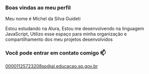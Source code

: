 ### Boas vindas ao meu perfil 
Meu nome é Michel da Silva Guideti

Estou estudando na Alura,
Estou me desenvolvendo na linguagem JavaScript, 
Utilizo esse espaço para minha organização e compartilhamento dos meu projetos desenvolvidos

### Você pode entrar em contato comigo 📫
00001125723208sp@al.educacao.sp.gov.br
